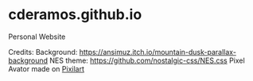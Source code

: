 # cderamos.github.io
Personal Website

Credits:
Background: https://ansimuz.itch.io/mountain-dusk-parallax-background
NES theme: https://github.com/nostalgic-css/NES.css
Pixel Avator made on [Pixilart](https://www.pixilart.com/)
